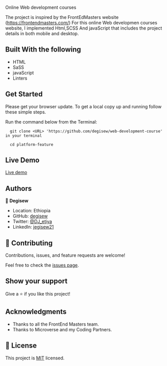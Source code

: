 Online Web development courses

The project is inspired by the FrontEdMasters website (https://frontendmasters.com/)
For this online Web developmen courses website, I implemented Html,SCSS And javaScript that includes the project details in both mobile and desktop.

 
## Built With the following

- HTML
- SaSS
- javaScript
- Linters

## Get Started

Please get your browser update.
To get a local copy up and running follow these simple steps.

Run the command below from the Terminal:

      git clone <URL> 'https://github.com/degisew/web-development-course' in your terminal

	  cd platform-feature
      

## Live Demo

[Live demo](https://degisew.github.io/)


## Authors

👤 **Degisew**

- Location: Ethiopia
- GitHub: [degisew](https://github.com/degisew)
- Twitter: [@DJ_etiya](https://twitter.com/Degisew-mengist)
- LinkedIn: [jegisew21](https://www.linkedin.com/in/degisew-mengist-003298802)


## 🤝 Contributing

Contributions, issues, and feature requests are welcome!

Feel free to check the [issues page](https://github.com/degisew/web-development-course/issues).

## Show your support

Give a ⭐ if you like this project!

## Acknowledgments
- Thanks to all the FrontEnd Masters team.
- Thanks to Microverse and my Coding Partners.

## 📝 License

This project is [MIT](./MIT.md) licensed.
